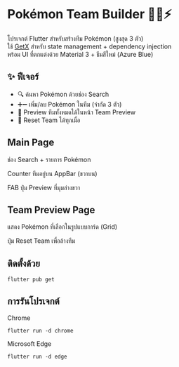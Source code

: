 # Pokémon Team Builder 🐱‍👤⚡

โปรเจกต์ Flutter สำหรับสร้างทีม Pokémon (สูงสุด 3 ตัว)  
ใช้ [GetX](https://pub.dev/packages/get) สำหรับ state management + dependency injection  
พร้อม UI ที่ตกแต่งด้วย Material 3 + ธีมสีใหม่ (Azure Blue)

## ✨ ฟีเจอร์
- 🔍 ค้นหา Pokémon ด้วยช่อง Search
- ➕➖ เพิ่ม/ลบ Pokémon ในทีม (จำกัด 3 ตัว)
- 👀 Preview ทีมทั้งหมดได้ในหน้า Team Preview
- 🧹 Reset Team ได้ทุกเมื่อ

## Main Page

ช่อง Search + รายการ Pokémon

Counter ทีมอยู่บน AppBar (ขวาบน)

FAB ปุ่ม Preview ที่มุมล่างขวา

## Team Preview Page

แสดง Pokémon ที่เลือกในรูปแบบการ์ด (Grid)

ปุ่ม Reset Team เพื่อล้างทีม

## ติดตั้งด้วย
```
flutter pub get
```
## การรันโปรเจกต์
Chrome
``` 
flutter run -d chrome
```
Microsoft Edge
```
flutter run -d edge
```
